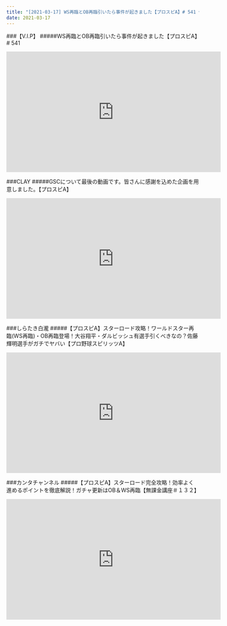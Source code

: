 ```yaml
---
title: "[2021-03-17] WS再臨とOB再臨引いたら事件が起きました【プロスピA】# 541 他"
date: 2021-03-17
---
```

###【V.I.P】
#####WS再臨とOB再臨引いたら事件が起きました【プロスピA】# 541
<iframe width="560" height="315" src="https://www.youtube.com/embed/yMy6Mw5UPLQ" frameborder="0" allow="accelerometer; autoplay; clipboard-write; encrypted-media; gyroscope; picture-in-picture" allowfullscreen></iframe>

###CLAY
#####GSCについて最後の動画です。皆さんに感謝を込めた企画を用意しました。【プロスピA】
<iframe width="560" height="315" src="https://www.youtube.com/embed/uEzAnn4xk00" frameborder="0" allow="accelerometer; autoplay; clipboard-write; encrypted-media; gyroscope; picture-in-picture" allowfullscreen></iframe>

###しらたき白瀧
#####【プロスピA】スターロード攻略！ワールドスター再臨(WS再臨)・OB再臨登場！大谷翔平・ダルビッシュ有選手引くべきなの？佐藤輝明選手がガチでヤバい【プロ野球スピリッツA】
<iframe width="560" height="315" src="https://www.youtube.com/embed/i2AQBLAmjxw" frameborder="0" allow="accelerometer; autoplay; clipboard-write; encrypted-media; gyroscope; picture-in-picture" allowfullscreen></iframe>

###カンタチャンネル
#####【プロスピA】スターロード完全攻略！効率よく進めるポイントを徹底解説！ガチャ更新はOB＆WS再臨【無課金講座＃１３２】
<iframe width="560" height="315" src="https://www.youtube.com/embed/CKj0_Vf0sKc" frameborder="0" allow="accelerometer; autoplay; clipboard-write; encrypted-media; gyroscope; picture-in-picture" allowfullscreen></iframe>

